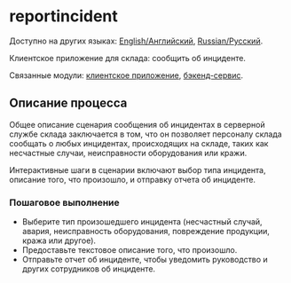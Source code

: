 # reportincident

Доступно на других языках: [English/Английский](reportincident.md), [Russian/Русский](reportincident.ru.md). 

Клиентское приложение для склада: сообщить об инциденте.

Связанные модули: [клиентское приложение](../../frontend/warehouseclient.md), [бэкенд-сервис](../../backend/warehousebackend.md).

## Описание процесса

Общее описание сценария сообщения об инцидентах в серверной службе склада заключается в том, что он позволяет персоналу склада сообщать о любых инцидентах, происходящих на складе, таких как несчастные случаи, неисправности оборудования или кражи.

Интерактивные шаги в сценарии включают выбор типа инцидента, описание того, что произошло, и отправку отчета об инциденте.

### Пошаговое выполнение

- Выберите тип произошедшего инцидента (несчастный случай, авария, неисправность оборудования, повреждение продукции, кража или другое).
- Предоставьте текстовое описание того, что произошло.
- Отправьте отчет об инциденте, чтобы уведомить руководство и других сотрудников об инциденте.
